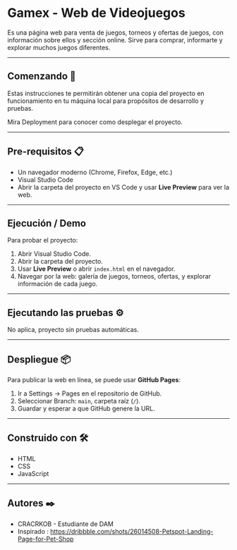 # Gamex - Web de Videojuegos

Es una página web para venta de juegos, torneos y ofertas de juegos, con información sobre ellos y sección online. Sirve para comprar, informarte y explorar muchos juegos diferentes.

---

## Comenzando 🚀

Estas instrucciones te permitirán obtener una copia del proyecto en funcionamiento en tu máquina local para propósitos de desarrollo y pruebas.

Mira Deployment para conocer como desplegar el proyecto.

---

## Pre-requisitos 📋

- Un navegador moderno (Chrome, Firefox, Edge, etc.)
- Visual Studio Code
- Abrir la carpeta del proyecto en VS Code y usar **Live Preview** para ver la web.

---

## Ejecución / Demo

Para probar el proyecto:

1. Abrir Visual Studio Code.
2. Abrir la carpeta del proyecto.
3. Usar **Live Preview** o abrir `index.html` en el navegador.
4. Navegar por la web: galería de juegos, torneos, ofertas, y explorar información de cada juego.

---

## Ejecutando las pruebas ⚙️

No aplica, proyecto sin pruebas automáticas.

---

## Despliegue 📦

Para publicar la web en línea, se puede usar **GitHub Pages**:

1. Ir a Settings → Pages en el repositorio de GitHub.
2. Seleccionar Branch: `main`, carpeta raíz (`/`).
3. Guardar y esperar a que GitHub genere la URL.

---

## Construido con 🛠️

- HTML
- CSS
- JavaScript

---

## Autores ✒️

- CRACRKOB - Estudiante de DAM
- Inspirado : https://dribbble.com/shots/26014508-Petspot-Landing-Page-for-Pet-Shop 
